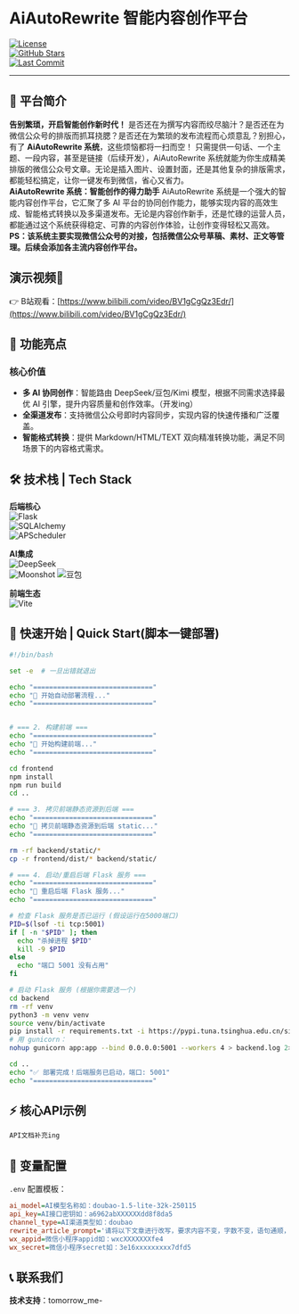 # AiAutoRewrite 智能内容创作平台
  [![License](https://img.shields.io/badge/license-MIT-green.svg)](LICENSE)  
  [![GitHub Stars](https://img.shields.io/github/stars/lxy/ai-auto-rewrite?style=social)](https://github.com/lxy/ai-auto-rewrite/stargazers)  
  [![Last Commit](https://img.shields.io/github/last-commit/lxy/ai-auto-rewrite)](https://github.com/lxy/ai-auto-rewrite/commits)

---

## 🌟 平台简介  
**告别繁琐，开启智能创作新时代！**
是否还在为撰写内容而绞尽脑汁？是否还在为微信公众号的排版而抓耳挠腮？是否还在为繁琐的发布流程而心烦意乱？别担心，有了 **AiAutoRewrite 系统**，这些烦恼都将一扫而空！
只需提供一句话、一个主题、一段内容，甚至是链接（后续开发），AiAutoRewrite 系统就能为你生成精美排版的微信公众号文章。无论是插入图片、设置封面，还是其他复杂的排版需求，都能轻松搞定，让你一键发布到微信，省心又省力。   
**AiAutoRewrite 系统：智能创作的得力助手**
AiAutoRewrite 系统是一个强大的智能内容创作平台，它汇聚了多 AI 平台的协同创作能力，能够实现内容的高效生成、智能格式转换以及多渠道发布。无论是内容创作新手，还是忙碌的运营人员，都能通过这个系统获得稳定、可靠的内容创作体验，让创作变得轻松又高效。      
**PS：该系统主要实现微信公众号的对接，包括微信公众号草稿、素材、正文等管理。后续会添加各主流内容创作平台。**



## 演示视频🥸
👉 B站观看：[https://www.bilibili.com/video/BV1gCgQz3Edr/](https://www.bilibili.com/video/BV1gCgQz3Edr/)


## 🚀 功能亮点
### 核心价值
- **多 AI 协同创作**：智能路由 DeepSeek/豆包/Kimi 模型，根据不同需求选择最优 AI 引擎，提升内容质量和创作效率。（开发ing）
- **全渠道发布**：支持微信公众号即时内容同步，实现内容的快速传播和广泛覆盖。
- **智能格式转换**：提供 Markdown/HTML/TEXT 双向精准转换功能，满足不同场景下的内容格式需求。


## 🛠️ 技术栈 | Tech Stack
**后端核心**  
![Flask](https://img.shields.io/badge/Flask-2.3.2-44CC11?logo=flask)  
![SQLAlchemy](https://img.shields.io/badge/SQLAlchemy-2.0-29BEB0?logo=sqlalchemy)  
![APScheduler](https://img.shields.io/badge/APScheduler-3.10-01A9F7)

**AI集成**  
![DeepSeek](https://img.shields.io/badge/DeepSeek-API-7D3C98)  
![Moonshot](https://img.shields.io/badge/Moonshot-Kimi-FF6F61)
![豆包](https://img.shields.io/badge/豆包-API-FFD700)

**前端生态**  
![Vite](https://img.shields.io/badge/Vite-4.4-646CFF?logo=vite)

## 🚀 快速开始 | Quick Start(脚本一键部署)
```bash
#!/bin/bash

set -e  # 一旦出错就退出

echo "=============================="
echo "🚀 开始自动部署流程..."
echo "=============================="


# === 2. 构建前端 ===
echo "=============================="
echo "🔨 开始构建前端..."
echo "=============================="

cd frontend
npm install
npm run build
cd ..

# === 3. 拷贝前端静态资源到后端 ===
echo "=============================="
echo "📂 拷贝前端静态资源到后端 static..."
echo "=============================="

rm -rf backend/static/*
cp -r frontend/dist/* backend/static/

# === 4. 启动/重启后端 Flask 服务 ===
echo "=============================="
echo "🔄 重启后端 Flask 服务..."
echo "=============================="

# 检查 Flask 服务是否已运行 (假设运行在5000端口)
PID=$(lsof -ti tcp:5001)
if [ -n "$PID" ]; then
  echo "杀掉进程 $PID"
  kill -9 $PID
else
  echo "端口 5001 没有占用"
fi

# 启动 Flask 服务 (根据你需要选一个)
cd backend
rm -rf venv
python3 -m venv venv
source venv/bin/activate
pip install -r requirements.txt -i https://pypi.tuna.tsinghua.edu.cn/simple
# 用 gunicorn：
nohup gunicorn app:app --bind 0.0.0.0:5001 --workers 4 > backend.log 2>&1 &

cd ..
echo "✅ 部署完成！后端服务已启动，端口: 5001"
echo "=============================="
```

## ⚡ 核心API示例
```python
API文档补充ing
```

## 🔧 变量配置
`.env` 配置模板：
```ini
ai_model=AI模型名称如：doubao-1.5-lite-32k-250115
api_key=AI接口密钥如：a6962abXXXXXXdd8f8da5
channel_type=AI渠道类型如：doubao
rewrite_article_prompt='请将以下文章进行改写，要求内容不变，字数不变，语句通顺，符合中文语法规范。'
wx_appid=微信小程序appid如：wxcXXXXXXXfe4
wx_secret=微信小程序secret如：3e16xxxxxxxxx7dfd5
```


## 📞 联系我们
**技术支持**：tomorrow_me-       